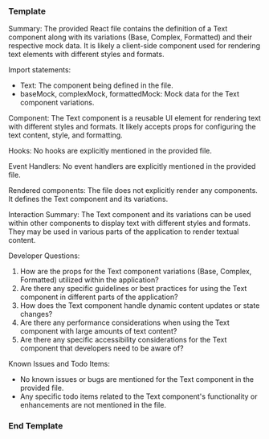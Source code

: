 ### Template ###
Summary:
The provided React file contains the definition of a Text component along with its variations (Base, Complex, Formatted) and their respective mock data. It is likely a client-side component used for rendering text elements with different styles and formats.

Import statements:
- Text: The component being defined in the file.
- baseMock, complexMock, formattedMock: Mock data for the Text component variations.

Component:
The Text component is a reusable UI element for rendering text with different styles and formats. It likely accepts props for configuring the text content, style, and formatting.

Hooks:
No hooks are explicitly mentioned in the provided file.

Event Handlers:
No event handlers are explicitly mentioned in the provided file.

Rendered components:
The file does not explicitly render any components. It defines the Text component and its variations.

Interaction Summary:
The Text component and its variations can be used within other components to display text with different styles and formats. They may be used in various parts of the application to render textual content.

Developer Questions:
1. How are the props for the Text component variations (Base, Complex, Formatted) utilized within the application?
2. Are there any specific guidelines or best practices for using the Text component in different parts of the application?
3. How does the Text component handle dynamic content updates or state changes?
4. Are there any performance considerations when using the Text component with large amounts of text content?
5. Are there any specific accessibility considerations for the Text component that developers need to be aware of?

Known Issues and Todo Items:
- No known issues or bugs are mentioned for the Text component in the provided file.
- Any specific todo items related to the Text component's functionality or enhancements are not mentioned in the file.

### End Template ###